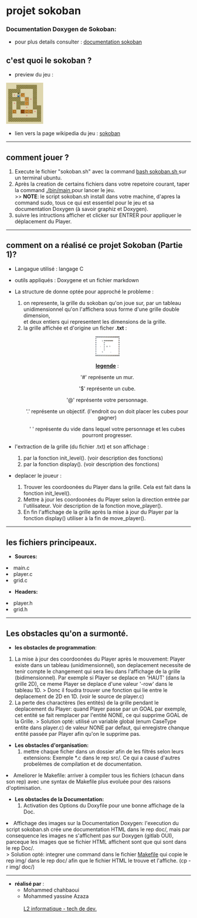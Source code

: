 # projet sokoban

### Documentation Doxygen de Sokoban:
- pour plus details consulter : <a href="https://project1sokoban1gamel2.on.drv.tw/Sokoban/html/"> documentation sokoban </a>

## c'est quoi le sokoban ?
- preview du jeu :  

<div><img src="img/Sokoban_ani.gif" width="20%"></div>  

- lien vers la page wikipedia du jeu : <a href="https://fr.wikipedia.org/wiki/Sokoban">sokoban </a>

***
## comment jouer ?
<div> <ol> <li> Execute le fichier "sokoban.sh" avec la command <u> bash sokoban.sh </u> sur un terminal ubuntu. </li><li>
Après la creation de certains fichiers dans votre repetoire courant, taper la command <u> ./bin/main </u> pour lancer le jeu. </li>
>> <b>NOTE</b>: le script sokoban.sh install dans votre machine, d'apres la command sudo, tous ce qui est essentiel pour le jeu et sa documentation Doxygen (à savoir graphiz et Doxygen).
<li> suivre les intructions afficher et clicker sur ENTRER pour appliquer le déplacement du Player. </li>
</ol> </div>

***
## comment on a réalisé ce projet Sokoban (Partie 1)?
- Langague utilisé : langage C
- outils appliqués : Doxygene et un fichier markdown
- La structure de donne optée pour approché le probleme : <div> <ol> <li>
on represente, la grille du sokoban qu'on joue sur, par un tableau unidimensionnel qu'on l'affichera sous forme d'une 
grille double dimension, <br>et deux entiers qui representent les dimensions de la grille.</li> <li>
la grille affichée et d'origine un ficher <b>.txt</b> : <div style="text-align:center"><p><img src="img/grille.png" width="15%"></p> <p> 
<u><b>legende</b></u> : </p> <p>
'#' représente un mur. </p> <p>
'$' représente un cube. </p> <p>
'@' représente votre personnage. </p> <p>
'.' représente un objectif. (l'endroit ou on doit placer les cubes pour gagner) </p> <p>
' ' représente du vide dans lequel votre personnage et les cubes pourront progresser.</p> </div></li> </ol></div>

- l'extraction de la grille (du fichier .txt) et son affichage : <div> <ol> <li> par la fonction init_level(). (voir description des fonctions)</li> <li>
par la fonction display(). (voir description des fonctions)</li> 
</ol></div>

- deplacer le joueur : <div> <ol> <li> Trouver les coordoonées du Player dans la grille.
Cela est fait dans la fonction init_level(). </li> <li>
Mettre à jour les coordoonées du Player selon la direction entrée par l'utilisateur. Voir description de la fonction move_player(). </li> <li>
En fin l'affichage de la grille après la mise à jour du Player par la fonction display() utiliser à la fin de move_player().</li></ol></div>

***
## les fichiers principeaux.
- <b>Sources:</b> <ol>
<li>main.c</li>
<li>player.c</li>
<li>grid.c</li></ol>

- <b>Headers:</b> <ol>
<li>player.h</li>
<li>grid.h</li></ol>

***
## Les obstacles qu'on a surmonté.
- <b>les obstacles de programmation</b>:
<ol><li> La mise à jour des coordoonées du Player après le mouvement: Player existe dans un tableau (unidimensionnel), son deplacement necessite de tenir compte le changement qui sera lieu dans l'affichage de la grille (bidimensionnel). Par exemple si Player se deplace en 'HAUT' (dans la grille 2D), ce meme Player se deplace d'une valeur '-row' dans le tableau 1D.
> Donc il foudra trouver une fonction qui lie entre le deplacement de 2D en 1D. (voir le source de player.c)</li>
<li> La perte des charactères (les entités) de la grille pendant le deplacement du Player: quand Player passe par un GOAL par exemple, cet entité se fait remplacer par l'entité NONE, ce qui supprime GOAL de la Grille.
> Solution opté: utilisé un variable global (enum CaseType entite dans player.c) de valeur NONE par defaut, qui enregistre chanque entité passée par Player afin qu'on le supprime pas.</li></ol>

- <b> Les obstacles d'organisation: </b> <ol><li> mettre chaque ficher dans un dossier afin de les filtrés selon leurs extensions: Exemple *.c dans le rep src/. Ce qui a causé d'autres probelèmes de compilation et de documentation.</li>
<li> Ameliorer le Makefile: arriver à compiler tous les fichiers (chacun dans son rep) avec une syntax de Makefile plus evoluée pour des raisons d'optimisation.</li></ol>

- <b> Les obstacles de la Documentation: </b> <ol><li> Activation des Options du Doxyfile pour une bonne affichage de la Doc. </li>
<li> Affichage des images sur la Documentation Doxygen: l'execution du script sokoban.sh crée une documentation HTML dans le rep doc/, mais par consequence les images ne s'affichent pas sur Doxygen (gitlab OUI), parceque les images que se fichier HTML affichent sont que qui sont dans le rep Doc/.</li>
> Solution opté: integrer une command dans le fichier <u>Makefile</u> qui copie le rep img/ dans le rep doc/ afin que le fichier HTML le trouve et l'affiche. (cp -r img/ doc/)</ol>

***
- <b>réalisé par</b> :
    <ul>
    <li> Mohammed chahbaoui</li>
    <li> Mohammed yassine Azaza </li> <br>
    <u> L2 informatique - tech de dev.</u>
    </ul>
